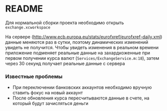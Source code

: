 # README #

Для нормальной сборки проекта необходимо открыть `exchange.xcworkspace`

На сервере (http://www.ecb.europa.eu/stats/eurofxref/eurofxref-daily.xml) данные меняются раз в сутки, поэтому динамических изменений увидеть не получится. Чтобы увидеть изменения в реальном времени приложение подменяет реальные данные на захардкоженные при первом получении курса валют (`Services/ExchangeService.m:18`), затем через 30 секунд получает реальные данные с сервера

### Известные проблемы ###

* При переключении банковских аккаунтов необходимо вручную ставить фокус на новый аккаунт  
* После обновления курса пересчитываются данные в счете, на который будут зачисляться деньги